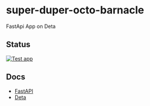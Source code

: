 # super-duper-octo-barnacle
FastApi App on Deta

## Status
[![Test app](https://github.com/RedNik96/super-duper-octo-barnacle/actions/workflows/test_code.yaml/badge.svg?branch=main)](https://github.com/RedNik96/super-duper-octo-barnacle/actions/workflows/test_code.yaml)

## Docs
 * [FastAPI](https://fastapi.tiangolo.com/deployment/deta/)
 * [Deta](https://docs.deta.sh/docs/micros/getting_started/)